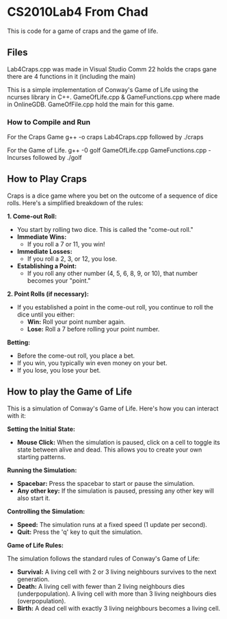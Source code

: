 # CS2010Lab4 From Chad 
This is code for a game of craps and the game of life. 


## Files
Lab4Craps.cpp was made in Visual Studio Comm 22 holds the craps gane there are 4 functions in it (including the main) 

This is a simple implementation of Conway's Game of Life using the ncurses library in C++. GameOfLife.cpp & GameFunctions.cpp where made in OnlineGDB. GameOfFile.cpp hold the main for this game. 


### How to Compile and Run


For the Craps Game 
g++ -o craps Lab4Craps.cpp
followed by ./craps 


For the Game of Life. 
g++ -0 golf GameOfLife.cpp GameFunctions.cpp -lncurses 
followed by ./golf 


## How to Play Craps

Craps is a dice game where you bet on the outcome of a sequence of dice rolls. Here's a simplified breakdown of the rules:

**1. Come-out Roll:**

* You start by rolling two dice. This is called the "come-out roll."
* **Immediate Wins:**
   * If you roll a 7 or 11, you win!
* **Immediate Losses:**
   * If you roll a 2, 3, or 12, you lose. 
* **Establishing a Point:**
   * If you roll any other number (4, 5, 6, 8, 9, or 10), that number becomes your "point."

**2. Point Rolls (if necessary):**

* If you established a point in the come-out roll, you continue to roll the dice until you either:
   * **Win:** Roll your point number again.
   * **Lose:** Roll a 7 before rolling your point number.

**Betting:**

* Before the come-out roll, you place a bet.
* If you win, you typically win even money on your bet.
* If you lose, you lose your bet.

## How to play the Game of Life 

This is a simulation of Conway's Game of Life. Here's how you can interact with it:

**Setting the Initial State:**

* **Mouse Click:** When the simulation is paused, click on a cell to toggle its state between alive and dead. This allows you to create your own starting patterns.

**Running the Simulation:**

* **Spacebar:**  Press the spacebar to start or pause the simulation.
* **Any other key:** If the simulation is paused, pressing any other key will also start it.

**Controlling the Simulation:**

* **Speed:** The simulation runs at a fixed speed (1 update per second). 
* **Quit:** Press the 'q' key to quit the simulation. 

**Game of Life Rules:**

The simulation follows the standard rules of Conway's Game of Life:

* **Survival:** A living cell with 2 or 3 living neighbours survives to the next generation.
* **Death:** A living cell with fewer than 2 living neighbours dies (underpopulation).
   A living cell with more than 3 living neighbours dies (overpopulation).
* **Birth:** A dead cell with exactly 3 living neighbours becomes a living cell.


